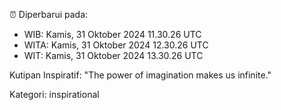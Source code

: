 ⏰ Diperbarui pada:
- WIB: Kamis, 31 Oktober 2024 11.30.26 UTC
- WITA: Kamis, 31 Oktober 2024 12.30.26 UTC
- WIT: Kamis, 31 Oktober 2024 13.30.26 UTC

Kutipan Inspiratif:
"The power of imagination makes us infinite."


Kategori: inspirational

